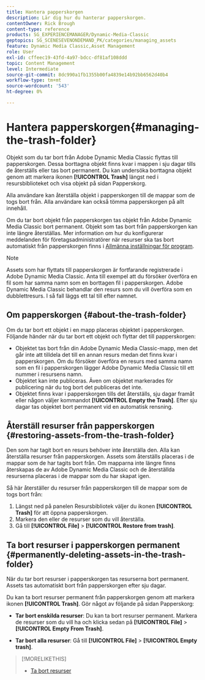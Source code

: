 ```yaml
---
title: Hantera papperskorgen
description: Lär dig hur du hanterar papperskorgen.
contentOwner: Rick Brough
content-type: reference
products: SG_EXPERIENCEMANAGER/Dynamic-Media-Classic
geptopics: SG_SCENESEVENONDEMAND_PK/categories/managing_assets
feature: Dynamic Media Classic,Asset Management
role: User
exl-id: cffeec19-43fd-4a97-bdcc-df81af108ddd
topic: Content Management
level: Intermediate
source-git-commit: 8dc990a1fb1355b00fa4839e14b92bb6562d40b4
workflow-type: tm+mt
source-wordcount: '543'
ht-degree: 0%

---
```


# Hantera papperskorgen{#managing-the-trash-folder}

Objekt som du tar bort från Adobe Dynamic Media Classic flyttas till papperskorgen. Dessa borttagna objekt finns kvar i mappen i sju dagar tills de återställs eller tas bort permanent. Du kan undersöka borttagna objekt genom att markera ikonen **[!UICONTROL Trash]** längst ned i resursbiblioteket och visa objekt på sidan Papperskorg.

Alla användare kan återställa objekt i papperskorgen till de mappar som de togs bort från. Alla användare kan också tömma papperskorgen på allt innehåll.

Om du tar bort objekt från papperskorgen tas objekt från Adobe Dynamic Media Classic bort permanent. Objekt som tas bort från papperskorgen kan inte längre återställas. Mer information om hur du konfigurerar meddelanden för företagsadministratörer när resurser ska tas bort automatiskt från papperskorgen finns i [Allmänna inställningar för program](application-setup.md#general_settings).

>[!NOTE]
>
>Assets som har flyttats till papperskorgen är fortfarande registrerade i Adobe Dynamic Media Classic. Anta till exempel att du försöker överföra en fil som har samma namn som en borttagen fil i papperskorgen. Adobe Dynamic Media Classic behandlar den resurs som du vill överföra som en dubblettresurs. I så fall läggs ett tal till efter namnet.

## Om papperskorgen {#about-the-trash-folder}

Om du tar bort ett objekt i en mapp placeras objektet i papperskorgen. Följande händer när du tar bort ett objekt och flyttar det till papperskorgen:

* Objektet tas bort från din Adobe Dynamic Media Classic-mapp, men det går inte att tilldela det till en annan resurs medan det finns kvar i papperskorgen. Om du försöker överföra en resurs med samma namn som en fil i papperskorgen lägger Adobe Dynamic Media Classic till ett nummer i resursens namn.
* Objektet kan inte publiceras. Även om objektet markerades för publicering när du tog bort det publiceras det inte.
* Objektet finns kvar i papperskorgen tills det återställs, sju dagar framåt eller någon väljer kommandot **[!UICONTROL Empty the Trash]**. Efter sju dagar tas objektet bort permanent vid en automatisk rensning.

## Återställ resurser från papperskorgen {#restoring-assets-from-the-trash-folder}

Den som har tagit bort en resurs behöver inte återställa den. Alla kan återställa resurser från papperskorgen. Assets som återställs placeras i de mappar som de har tagits bort från. Om mapparna inte längre finns återskapas de av Adobe Dynamic Media Classic och de återställda resurserna placeras i de mappar som du har skapat igen.

Så här återställer du resurser från papperskorgen till de mappar som de togs bort från:

1. Längst ned på panelen Resursbibliotek väljer du ikonen **[!UICONTROL Trash]** för att öppna papperskorgen.
1. Markera den eller de resurser som du vill återställa.
1. Gå till **[!UICONTROL File]** > **[!UICONTROL Restore from trash]**.

## Ta bort resurser i papperskorgen permanent {#permanently-deleting-assets-in-the-trash-folder}

När du tar bort resurser i papperskorgen tas resurserna bort permanent. Assets tas automatiskt bort från papperskorgen efter sju dagar.

Du kan ta bort resurser permanent från papperskorgen genom att markera ikonen **[!UICONTROL Trash]**. Gör något av följande på sidan Papperskorg:

* **Tar bort enskilda resurser**: Du kan ta bort resurser permanent. Markera de resurser som du vill ha och klicka sedan på **[!UICONTROL File]** > **[!UICONTROL Empty From Trash]**.

* **Tar bort alla resurser**: Gå till **[!UICONTROL File]** > **[!UICONTROL Empty trash]**.

>[!MORELIKETHIS]
>
>* [Ta bort resurser](moving-renaming-deleting-assets.md#delete_assets)
